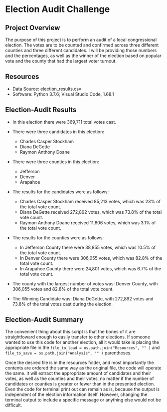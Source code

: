 # Election Audit Challenge 

## Project Overview
The purpose of this project is to perform an audit of a local congressional election. The votes are to be counted and confirmed across three different counties and three different candidates. I will be providing those numbers and the percentages, as well as the winner of the election based on popular vote and the county that had the largest voter turnout.


## Resources
- Data Source: election_results.csv
- Software: Python 3.7.6; Visual Studio Code, 1.68.1


## Election-Audit Results
- In this election there were 369,711 total votes cast.

- There were three candidates in this election:
	- Charles Casper Stockham
	- Diana DeGette
	- Raymon Anthony Doane
	
- There were three counties in this election:
	- Jefferson
	- Denver
	- Arapahoe
	
- The results for the candidates were as follows:
	- Charles Casper Stockham received 85,213 votes, which was 23% of the total vote count.
	- Diana DeGette received 272,892 votes, which was 73.8% of the total vote count.
	- Raymon Anthony Doane received 11,606 votes, which was 3.1% of the total vote count.
	
- The results for the counties were as follows:
	- In Jefferson County there were 38,855 votes, which was 10.5% of the total vote count.
	- In Denver County there were 306,055 votes, which was 82.8% of the total vote count.
	- In Arapahoe County there were 24,801 votes, which was 6.7% of the total vote count.

- The county with the largest number of votes was:
	Denver County, with 306,055 votes and 82.8% of the total vote count.

- The Winning Candidate was:
	Diana DeGette, with 272,892 votes and 73.8% of the total votes cast during the election.
	

## Election-Audit Summary
The convenient thing about this script is that the bones of it are straightfoward enough to easily transfer to other elections. If someone wanted to use this code for another election, all it would take is placing the appropriate file in the `file_to_load = os.path.join("Resources", "" )` and `file_to_save = os.path.join("Analysis", "" )` parentheses.

Once the desired file is in the resources folder, and most importantly the contents are ordered the same way as the original file, the code will operate the same. It will extract the appropriate amount of candidates and their votes, as well as the counties and their votes, no matter if the number of candidates or counties is greater or fewer than in the presented election. Even the code for terminal print out can remain as is, because the output is independent of the election information itself. However, changing the terminal output to include a specific message or anything else would not be difficult.
